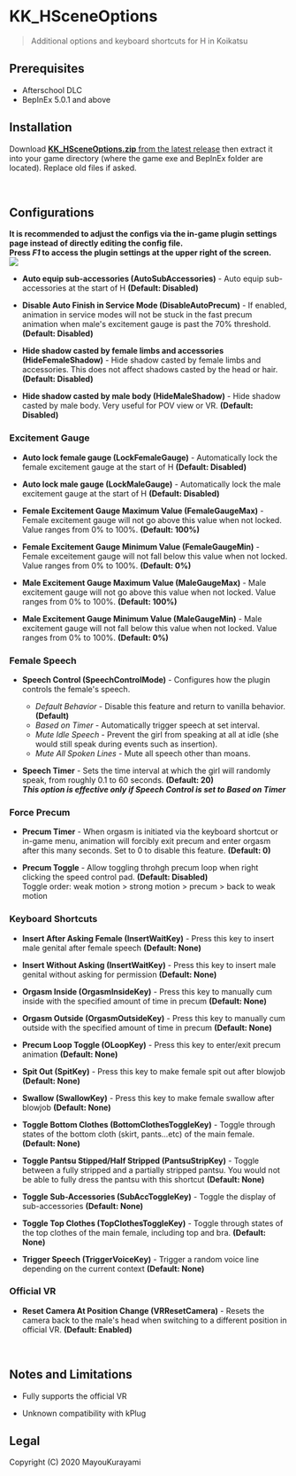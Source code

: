 # KK_HSceneOptions
> Additional options and keyboard shortcuts for H in Koikatsu   


## Prerequisites  
- Afterschool DLC   
- BepInEx 5.0.1 and above



## Installation  
Download [**KK_HSceneOptions.zip** from the latest release](https://github.com/MayouKurayami/KK_HSceneOptions/releases) then extract it into your game directory (where the game exe and BepInEx folder are located). Replace old files if asked.

<br>

## Configurations  

**It is recommended to adjust the configs via the in-game plugin settings page instead of directly editing the config file.  
Press *F1* to access the plugin settings at the upper right of the screen.**  
![](https://github.com/MayouKurayami/KK_HSceneOptions/blob/master/images/HautoSets_settings.png)  


- **Auto equip sub-accessories (AutoSubAccessories)** - Auto equip sub-accessories at the start of H **(Default: Disabled)**  

- **Disable Auto Finish in Service Mode (DisableAutoPrecum)** - If enabled, animation in service modes will not be stuck in the fast precum animation when male's excitement gauge is past the 70% threshold. **(Default: Disabled)**

- **Hide shadow casted by female limbs and accessories (HideFemaleShadow)** - Hide shadow casted by female limbs and accessories. This does not affect shadows casted by the head or hair. **(Default: Disabled)**  

- **Hide shadow casted by male body (HideMaleShadow)** - Hide shadow casted by male body. Very useful for POV view or VR. **(Default: Disabled)**  

### Excitement Gauge  

- **Auto lock female gauge (LockFemaleGauge)** - Automatically lock the female excitement gauge at the start of H **(Default: Disabled)**  

- **Auto lock male gauge (LockMaleGauge)** - Automatically lock the male excitement gauge at the start of H **(Default: Disabled)**  

- **Female Excitement Gauge Maximum Value (FemaleGaugeMax)** - Female excitement gauge will not go above this value when not locked. Value ranges from 0% to 100%. **(Default: 100%)**  

- **Female Excitement Gauge Minimum Value (FemaleGaugeMin)** - Female exceitement gauge will not fall below this value when not locked. Value ranges from 0% to 100%. **(Default: 0%)**  

- **Male Excitement Gauge Maximum Value (MaleGaugeMax)** - Male excitement gauge will not go above this value when not locked. Value ranges from 0% to 100%. **(Default: 100%)**  

- **Male Excitement Gauge Minimum Value (MaleGaugeMin)** - Male excitement gauge will not fall below this value when not locked. Value ranges from 0% to 100%. **(Default: 0%)**  

### Female Speech  

- **Speech Control (SpeechControlMode)** - Configures how the plugin controls the female's speech.
  - *Default Behavior* - Disable this feature and return to vanilla behavior. **(Default)**
  - *Based on Timer* - Automatically trigger speech at set interval.
  - *Mute Idle Speech* - Prevent the girl from speaking at all at idle (she would still speak during events such as insertion).
  - *Mute All Spoken Lines* - Mute all speech other than moans.  


- **Speech Timer** - Sets the time interval at which the girl will randomly speak, from roughly 0.1 to 60 seconds. **(Default: 20)**  
 ***This option is effective only if Speech Control is set to Based on Timer***

### Force Precum  

- **Precum Timer** - When orgasm is initiated via the keyboard shortcut or in-game menu, animation will forcibly exit precum and enter orgasm after this many seconds. Set to 0 to disable this feature. **(Default: 0)**  

- **Precum Toggle** - Allow toggling throhgh precum loop when right clicking the speed control pad.  **(Default: Disabled)**  
 Toggle order: weak motion > strong motion > precum > back to weak motion


### Keyboard Shortcuts  
- **Insert After Asking Female (InsertWaitKey)** - Press this key to insert male genital after female speech **(Default: None)**  

- **Insert Without Asking (InsertWaitKey)** - Press this key to insert male genital without asking for permission **(Default: None)**  

- **Orgasm Inside (OrgasmInsideKey)** - Press this key to manually cum inside with the specified amount of time in precum **(Default: None)**  

- **Orgasm Outside (OrgasmOutsideKey)** - Press this key to manually cum outside with the specified amount of time in precum **(Default: None)**  

- **Precum Loop Toggle (OLoopKey)** - Press this key to enter/exit precum animation **(Default: None)**  

- **Spit Out (SpitKey)** - Press this key to make female spit out after blowjob **(Default: None)**  

- **Swallow (SwallowKey)** - Press this key to make female swallow after blowjob **(Default: None)**  

- **Toggle Bottom Clothes (BottomClothesToggleKey)** - Toggle through states of the bottom cloth (skirt, pants...etc) of the main female. **(Default: None)**  

- **Toggle Pantsu Stipped/Half Stripped (PantsuStripKey)** - Toggle between a fully stripped and a partially stripped pantsu. You would not be able to fully dress the pantsu with this shortcut **(Default: None)**  

- **Toggle Sub-Accessories (SubAccToggleKey)** - Toggle the display of sub-accessories **(Default: None)**  

- **Toggle Top Clothes (TopClothesToggleKey)** - Toggle through states of the top clothes of the main female, including top and bra. **(Default: None)**  

- **Trigger Speech (TriggerVoiceKey)** - Trigger a random voice line depending on the current context **(Default: None)**  


### Official VR  

- **Reset Camera At Position Change (VRResetCamera)** - Resets the camera back to the male's head when switching to a different position in official VR. **(Default: Enabled)**  

<br>

## Notes and Limitations  
- Fully supports the official VR

- Unknown compatibility with kPlug


## Legal  
Copyright (C) 2020  MayouKurayami
